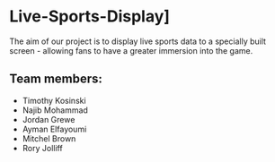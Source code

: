 ﻿# Live-Sports-Display]
The aim of our project is to display live sports data to a specially built screen - allowing fans to have a greater immersion into the game.

## Team members:

- Timothy Kosinski 
- Najib Mohammad
- Jordan Grewe
- Ayman Elfayoumi
- Mitchel Brown
- Rory Jolliff
